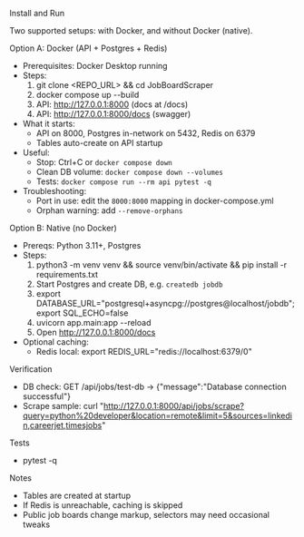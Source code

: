 Install and Run

Two supported setups: with Docker, and without Docker (native).

Option A: Docker (API + Postgres + Redis)
- Prerequisites: Docker Desktop running
- Steps:
  1) git clone <REPO_URL> && cd JobBoardScraper
  2) docker compose up --build
  3) API: http://127.0.0.1:8000 (docs at /docs)
  4) API: http://127.0.0.1:8000/docs (swagger)
- What it starts:
  - API on 8000, Postgres in-network on 5432, Redis on 6379
  - Tables auto-create on API startup
- Useful:
  - Stop: Ctrl+C or `docker compose down`
  - Clean DB volume: `docker compose down --volumes`
  - Tests: `docker compose run --rm api pytest -q`
- Troubleshooting:
  - Port in use: edit the `8000:8000` mapping in docker-compose.yml
  - Orphan warning: add `--remove-orphans`

Option B: Native (no Docker)
- Prereqs: Python 3.11+, Postgres
- Steps:
  1) python3 -m venv venv && source venv/bin/activate && pip install -r requirements.txt
  2) Start Postgres and create DB, e.g. `createdb jobdb`
  3) export DATABASE_URL="postgresql+asyncpg://postgres@localhost/jobdb"; export SQL_ECHO=false
  4) uvicorn app.main:app --reload
  5) Open http://127.0.0.1:8000/docs
- Optional caching:
  - Redis local: export REDIS_URL="redis://localhost:6379/0"

Verification
- DB check: GET /api/jobs/test-db → {"message":"Database connection successful"}
- Scrape sample:
  curl "http://127.0.0.1:8000/api/jobs/scrape?query=python%20developer&location=remote&limit=5&sources=linkedin,careerjet,timesjobs"

Tests
- pytest -q

Notes
- Tables are created at startup
- If Redis is unreachable, caching is skipped
- Public job boards change markup, selectors may need occasional tweaks


